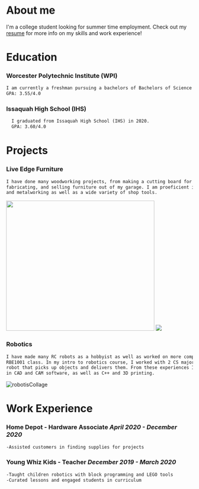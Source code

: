 # **About me**
  I'm a college student looking for summer time employment. 
  Check out my [resume](https://github.com/somariamul/Sophia-Mularoni/files/6260245/Resume.pdf) for more info on my skills and work experience!
  
# **Education**
### **Worcester Polytechnic Institute (WPI)**
```markdown
I am currently a freshman pursuing a bachelors of Bachelors of Science in  Robotics Engineering.
GPA: 3.55/4.0
```

### **Issaquah High School (IHS)**
```markdown
  I graduated from Issaquah High School (IHS) in 2020.
  GPA: 3.60/4.0
```

# **Projects**
### Live Edge Furniture

```markdown
I have done many woodworking projects, from making a cutting board for myself to designing, 
fabricating, and selling furniture out of my garage. I am proeficient in both woodworking 
and metalworking as well as a wide variety of shop tools.
```
<img src="https://user-images.githubusercontent.com/23114058/116767441-20158280-a9fe-11eb-93ca-6af8341c42f9.jpg" width="400" height="350" alt="">
<img src= "https://user-images.githubusercontent.com/23114058/116796858-d4221680-aaad-11eb-88c4-1dfd6af60747.PNG">

### Robotics
```markdown
I have made many RC robots as a hobbyist as well as worked on more complex systems such as the robot from my
RBE1001 class. In my intro to robotics course, I worked with 2 CS majors to create an autonomous 
robot that picks up objects and delivers them. From these experiences I have gained proeficiency
in CAD and CAM software, as well as C++ and 3D printing.
```
![robotisCollage](https://user-images.githubusercontent.com/23114058/116796848-bf458300-aaad-11eb-8d2b-41818580ecb8.PNG)

# Work Experience
### Home Depot - Hardware Associate *April 2020 - December 2020*
```markdown
-Assisted customers in finding supplies for projects
```

### Young Whiz Kids - Teacher *December 2019 - March 2020*
```markdown
-Taught children robotics with block programming and LEGO tools
-Curated lessons and engaged students in curriculum
```

